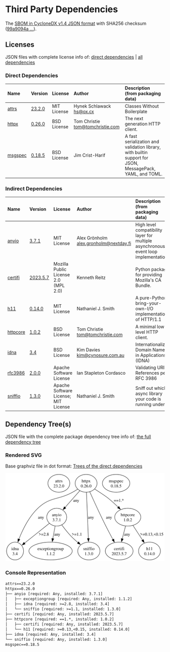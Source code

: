 # Third Party Dependencies

<!--[[[fill sbom_sha256()]]]-->
The [SBOM in CycloneDX v1.4 JSON format](https://git.sr.ht/~sthagen/ajallaan/blob/default/etc/sbom/cdx.json) with SHA256 checksum ([99a9094a ...](https://git.sr.ht/~sthagen/ajallaan/blob/default/etc/sbom/cdx.json.sha256 "sha256:99a9094ab01331fadb7e1a7d0785e62245b5c71a832fb189919ed9a7c175857b")).
<!--[[[end]]] (checksum: 95b36a6f0ab8aded16b438386d7a5c50)-->
## Licenses 

JSON files with complete license info of: [direct dependencies](direct-dependency-licenses.json) | [all dependencies](all-dependency-licenses.json)

### Direct Dependencies

<!--[[[fill direct_dependencies_table()]]]-->
| Name                                                    | Version                                            | License     | Author                             | Description (from packaging data)                                                                        |
|:--------------------------------------------------------|:---------------------------------------------------|:------------|:-----------------------------------|:---------------------------------------------------------------------------------------------------------|
| [attrs](https://www.attrs.org/en/stable/changelog.html) | [23.2.0](https://pypi.org/project/attrs/23.2.0/)   | MIT License | Hynek Schlawack <hs@ox.cx>         | Classes Without Boilerplate                                                                              |
| [httpx](https://github.com/encode/httpx)                | [0.26.0](https://pypi.org/project/httpx/0.26.0/)   | BSD License | Tom Christie <tom@tomchristie.com> | The next generation HTTP client.                                                                         |
| [msgspec](https://jcristharif.com/msgspec/)             | [0.18.5](https://pypi.org/project/msgspec/0.18.5/) | BSD License | Jim Crist-Harif                    | A fast serialization and validation library, with builtin support for JSON, MessagePack, YAML, and TOML. |
<!--[[[end]]] (checksum: c801b10323f07403115f1f504a203c80)-->

### Indirect Dependencies

<!--[[[fill indirect_dependencies_table()]]]-->
| Name                                                                | Version                                                | License                              | Author                                   | Description (from packaging data)                                                   |
|:--------------------------------------------------------------------|:-------------------------------------------------------|:-------------------------------------|:-----------------------------------------|:------------------------------------------------------------------------------------|
| [anyio](https://anyio.readthedocs.io/en/stable/versionhistory.html) | [3.7.1](https://pypi.org/project/anyio/3.7.1/)         | MIT License                          | Alex Grönholm <alex.gronholm@nextday.fi> | High level compatibility layer for multiple asynchronous event loop implementations |
| [certifi](https://github.com/certifi/python-certifi)                | [2023.5.7](https://pypi.org/project/certifi/2023.5.7/) | Mozilla Public License 2.0 (MPL 2.0) | Kenneth Reitz                            | Python package for providing Mozilla's CA Bundle.                                   |
| [h11](https://github.com/python-hyper/h11)                          | [0.14.0](https://pypi.org/project/h11/0.14.0/)         | MIT License                          | Nathaniel J. Smith                       | A pure-Python, bring-your-own-I/O implementation of HTTP/1.1                        |
| [httpcore](https://www.encode.io/httpcore/)                         | [1.0.2](https://pypi.org/project/httpcore/1.0.2/)      | BSD License                          | Tom Christie <tom@tomchristie.com>       | A minimal low-level HTTP client.                                                    |
| [idna](https://github.com/kjd/idna)                                 | [3.4](https://pypi.org/project/idna/3.4/)              | BSD License                          | Kim Davies <kim@cynosure.com.au>         | Internationalized Domain Names in Applications (IDNA)                               |
| [rfc3986](http://rfc3986.readthedocs.io)                            | [2.0.0](https://pypi.org/project/rfc3986/2.0.0/)       | Apache Software License              | Ian Stapleton Cordasco                   | Validating URI References per RFC 3986                                              |
| [sniffio](https://github.com/python-trio/sniffio)                   | [1.3.0](https://pypi.org/project/sniffio/1.3.0/)       | Apache Software License; MIT License | Nathaniel J. Smith                       | Sniff out which async library your code is running under                            |
<!--[[[end]]] (checksum: a34dbdf7a85c07798ccbbede2ecbbb50)-->

## Dependency Tree(s)

JSON file with the complete package dependency tree info of: [the full dependency tree](package-dependency-tree.json)

### Rendered SVG

Base graphviz file in dot format: [Trees of the direct dependencies](package-dependency-tree.dot.txt)

<img src="./package-dependency-tree.svg" alt="Trees of the direct dependencies" title="Trees of the direct dependencies"/>

### Console Representation

<!--[[[fill dependency_tree_console_text()]]]-->
````console
attrs==23.2.0
httpx==0.26.0
├── anyio [required: Any, installed: 3.7.1]
│   ├── exceptiongroup [required: Any, installed: 1.1.2]
│   ├── idna [required: >=2.8, installed: 3.4]
│   └── sniffio [required: >=1.1, installed: 1.3.0]
├── certifi [required: Any, installed: 2023.5.7]
├── httpcore [required: ==1.*, installed: 1.0.2]
│   ├── certifi [required: Any, installed: 2023.5.7]
│   └── h11 [required: >=0.13,<0.15, installed: 0.14.0]
├── idna [required: Any, installed: 3.4]
└── sniffio [required: Any, installed: 1.3.0]
msgspec==0.18.5
````
<!--[[[end]]] (checksum: 5cad150d69e6b3580cc972ba9c968595)-->
